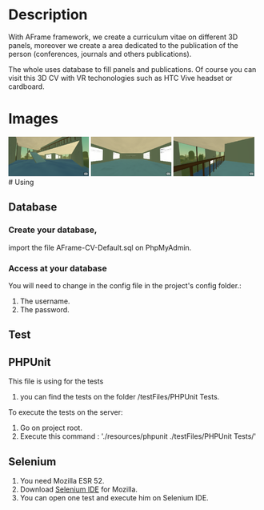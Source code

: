 # Description
With AFrame framework, we create a curriculum vitae on different 3D panels, moreover we create a area dedicated to the publication of the person (conferences, journals and others publications).

The whole uses database to fill panels and publications. Of course you can visit this 3D CV with VR techonologies such as HTC Vive headset or cardboard. 

# Images
<div>
<img src="resources/images/AFrame-CV-Default-Screenshot1.png" heigth="190" width="32%">
<img src="resources/images/AFrame-CV-Default-Screenshot2.png" heigth="190" width="32%">
<img src="resources/images/AFrame-CV-Default-Screenshot3.png" heigth="190" width="32%">
</div>
# Using

## Database

### Create your database, 
import the file AFrame-CV-Default.sql on PhpMyAdmin.

### Access at your database
You will need to change in the config file in the project's config folder.:
1. The username.
2. The password.

## Test

## PHPUnit
This file is using for the tests
1. you can find the tests on the folder /testFiles/PHPUnit Tests.

To execute the tests on the server: 
1. Go on project root.
2. Execute this command : './resources/phpunit ./testFiles/PHPUnit Tests/'

## Selenium
1. You need Mozilla ESR 52.
2. Download [Selenium IDE](https://addons.mozilla.org/fr/firefox/addon/selenium-ide/) for Mozilla.
3. You can open one test and execute him on Selenium IDE.
